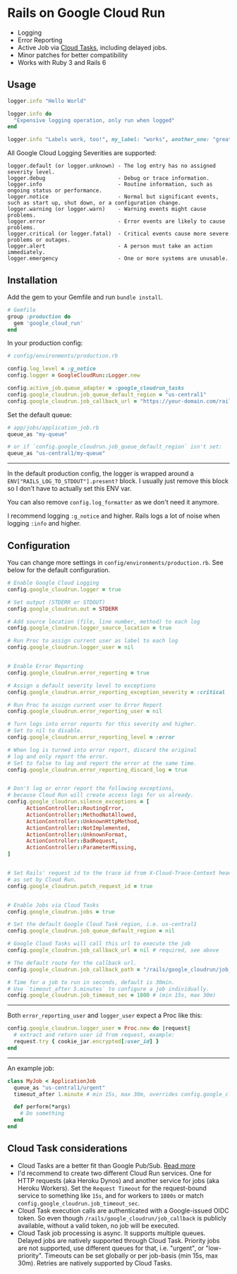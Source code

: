 # Rails on Google Cloud Run 

* Logging
* Error Reporting
* Active Job via [Cloud Tasks](https://cloud.google.com/tasks), including delayed jobs.
* Minor patches for better compatibility
* Works with Ruby 3 and Rails 6


## Usage

```ruby
logger.info "Hello World"

logger.info do
  "Expensive logging operation, only run when logged"
end

logger.info "Labels work, too!", my_label: "works", another_one: "great"
```

All Google Cloud Logging Severities are supported:

```
logger.default (or logger.unknown) - The log entry has no assigned severity level.
logger.debug                       - Debug or trace information. 
logger.info                        - Routine information, such as ongoing status or performance.
logger.notice                      - Normal but significant events, such as start up, shut down, or a configuration change.
logger.warning (or logger.warn)    - Warning events might cause problems.
logger.error                       - Error events are likely to cause problems.
logger.critical (or logger.fatal)  - Critical events cause more severe problems or outages.
logger.alert                       - A person must take an action immediately.
logger.emergency                   - One or more systems are unusable.
```


## Installation

Add the gem to your Gemfile and run `bundle install`.

```ruby
# Gemfile
group :production do
  gem 'google_cloud_run'
end
```


In your production config:

```ruby
# config/environments/production.rb

config.log_level = :g_notice
config.logger = GoogleCloudRun::Logger.new

config.active_job.queue_adapter = :google_cloudrun_tasks
config.google_cloudrun.job_queue_default_region = "us-central1"
config.google_cloudrun.job_callback_url = "https://your-domain.com/rails/google_cloudrun/job_callback"
```

Set the default queue:

```ruby
# app/jobs/application_job.rb
queue_as "my-queue"

# or if `config.google_cloudrun.job_queue_default_region` isn't set:
queue_as "us-central1/my-queue"
```

---

In the default production config, the logger is wrapped around 
a `ENV["RAILS_LOG_TO_STDOUT"].present?` block. I usually just 
remove this block so I don't have to actually set this ENV var.

You can also remove `config.log_formatter` as we don't need it anymore.

I recommend logging `:g_notice` and higher. Rails logs a lot of noise when logging
`:info` and higher.


## Configuration

You can change more settings in `config/environments/production.rb`. See below
for the default configuration.

```ruby
# Enable Google Cloud Logging
config.google_cloudrun.logger = true

# Set output (STDERR or STDOUT)
config.google_cloudrun.out = STDERR

# Add source location (file, line number, method) to each log 
config.google_cloudrun.logger_source_location = true

# Run Proc to assign current user as label to each log
config.google_cloudrun.logger_user = nil


# Enable Error Reporting
config.google_cloudrun.error_reporting = true

# Assign a default severity level to exceptions
config.google_cloudrun.error_reporting_exception_severity = :critical

# Run Proc to assign current user to Error Report
config.google_cloudrun.error_reporting_user = nil

# Turn logs into error reports for this severity and higher.
# Set to nil to disable.
config.google_cloudrun.error_reporting_level = :error

# When log is turned into error report, discard the original
# log and only report the error.
# Set to false to log and report the error at the same time.
config.google_cloudrun.error_reporting_discard_log = true


# Don't log or error report the following exceptions,
# because Cloud Run will create access logs for us already.
config.google_cloudrun.silence_exceptions = [
      ActionController::RoutingError,
      ActionController::MethodNotAllowed,
      ActionController::UnknownHttpMethod,
      ActionController::NotImplemented,
      ActionController::UnknownFormat,
      ActionController::BadRequest,
      ActionController::ParameterMissing,
]


# Set Rails' request id to the trace id from X-Cloud-Trace-Context header
# as set by Cloud Run.
config.google_cloudrun.patch_request_id = true


# Enable Jobs via Cloud Tasks
config.google_cloudrun.jobs = true

# Set the default Google Cloud Task region, i.e. us-central1
config.google_cloudrun.job_queue_default_region = nil

# Google Cloud Tasks will call this url to execute the job
config.google_cloudrun.job_callback_url = nil # required, see above

# The default route for the callback url.
config.google_cloudrun.job_callback_path = "/rails/google_cloudrun/job_callback"

# Time for a job to run in seconds, default is 30min.
# Use `timeout_after 5.minutes` to configure a job individually.
config.google_cloudrun.job_timeout_sec = 1800 # (min 15s, max 30m)
```

---

Both `error_reporting_user` and `logger_user` expect a Proc like this:

```ruby
config.google_cloudrun.logger_user = Proc.new do |request|
  # extract and return user id from request, example:
  request.try { cookie_jar.encrypted[:user_id] }
end
```

---

An example job:

```ruby
class MyJob < ApplicationJob
  queue_as "us-central1/urgent"
  timeout_after 1.minute # min 15s, max 30m, overrides config.google_cloudrun.job_timeout_sec

  def perform(*args)
    # Do something
  end
end
```

## Cloud Task considerations

* Cloud Tasks are a better fit than Google Pub/Sub.
  [Read more](https://cloud.google.com/pubsub/docs/choosing-pubsub-or-cloud-tasks#detailed-feature-comparison)
* I'd recommend to create two different Cloud Run services.
  One for HTTP requests (aka Heroku Dynos) and another service
  for jobs (aka Heroku Workers). Set the `Request Timeout` for 
  the request-bound service to something like `15s`, and for workers
  to `1800s` or match `config.google_cloudrun.job_timeout_sec`.
* Cloud Task execution calls are authenticated with a Google-issued
  OIDC token. So even though `/rails/google_cloudrun/job_callback` is publicly
  available, without a valid token, no job will be executed.
* Cloud Task job processing is async. It supports multiple queues. Delayed jobs
  are natively supported through Cloud Task. Priority jobs are not supported, use
  different queues for that, i.e. "urgent", or "low-priority". Timeouts can be set
  globally or per job-basis (min 15s, max 30m). 
  Retries are natively supported by Cloud Tasks.

